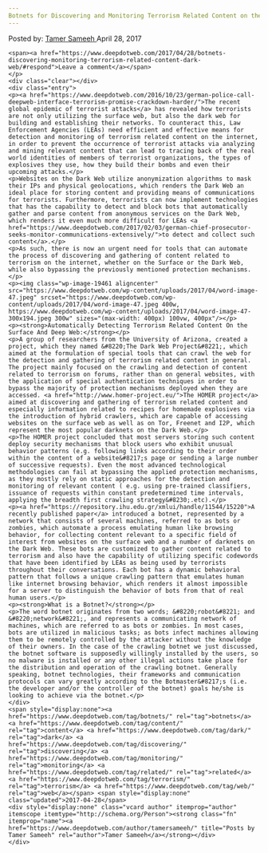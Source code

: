 ```yaml
---
Botnets for Discovering and Monitoring Terrorism Related Content on the Dark Web
---
```

<article class="post-listing post-19451 post type-post status-publish format-standard has-post-thumbnail hentry category-deepdot-news tag-botnets tag-content tag-dark tag-discovering tag-monitoring tag-related tag-terrorism tag-web">
    <div class="post-inner">
        <span>Posted by: <a href="https://www.deepdotweb.com/author/tamersameeh/" title>Tamer Sameeh </a></span>
    <span>April 28, 2017</span>
    
    <span><a href="https://www.deepdotweb.com/2017/04/28/botnets-discovering-monitoring-terrorism-related-content-dark-web/#respond">Leave a comment</a></span>
    </p>
    <div class="clear"></div>
    <div class="entry">
    <p><a href="https://www.deepdotweb.com/2016/10/23/german-police-call-deepweb-interface-terrorism-promise-crackdown-harder/">The recent global epidemic of terrorist attacks</a> has revealed how terrorists are not only utilizing the surface web, but also the dark web for building and establishing their networks. To counteract this, Law Enforcement Agencies (LEAs) need efficient and effective means for detection and monitoring of terrorism related content on the internet, in order to prevent the occurrence of terrorist attacks via analyzing and mining relevant content that can lead to tracing back of the real world identities of members of terrorist organizations, the types of explosives they use, how they build their bombs and even their upcoming attacks.</p>
    <p>Websites on the Dark Web utilize anonymization algorithms to mask their IPs and physical geolocations, which renders the Dark Web an ideal place for storing content and providing means of communications for terrorists. Furthermore, terrorists can now implement technologies that has the capability to detect and block bots that automatically gather and parse content from anonymous services on the Dark Web, which renders it even much more difficult for LEAs <a href="https://www.deepdotweb.com/2017/02/03/german-chief-prosecutor-seeks-monitor-communications-extensively/">to detect and collect such content</a>.</p>
    <p>As such, there is now an urgent need for tools that can automate the process of discovering and gathering of content related to terrorism on the internet, whether on the Surface or the Dark Web, while also bypassing the previously mentioned protection mechanisms.</p>
    <p><img class="wp-image-19461 aligncenter" src="https://www.deepdotweb.com/wp-content/uploads/2017/04/word-image-47.jpeg" srcset="https://www.deepdotweb.com/wp-content/uploads/2017/04/word-image-47.jpeg 400w, https://www.deepdotweb.com/wp-content/uploads/2017/04/word-image-47-300x194.jpeg 300w" sizes="(max-width: 400px) 100vw, 400px"/></p>
    <p><strong>Automatically Detecting Terrorism Related Content On the Surface And Deep Web:</strong></p>
    <p>A group of researchers from the University of Arizona, created a project, which they named &#8220;The Dark Web Project&#8221;, which aimed at the formulation of special tools that can crawl the web for the detection and gathering of terrorism related content in general. The project mainly focused on the crawling and detection of content related to terrorism on forums, rather than on general websites, with the application of special authentication techniques in order to bypass the majority of protection mechanisms deployed when they are accessed. <a href="http://www.homer-project.eu/">The HOMER project</a> aimed at discovering and gathering of terrorism related content and especially information related to recipes for homemade explosives via the introduction of hybrid crawlers, which are capable of accessing websites on the surface web as well as on Tor, Freenet and I2P, which represent the most popular darknets on the Dark Web.</p>
    <p>The HOMER project concluded that most servers storing such content deploy security mechanisms that block users who exhibit unusual behavior patterns (e.g. following links according to their order within the content of a website&#8217;s page or sending a large number of successive requests). Even the most advanced technological methodologies can fail at bypassing the applied protection mechanisms, as they mostly rely on static approaches for the detection and monitoring of relevant content ( e.g. using pre-trained classifiers, issuance of requests within constant predetermined time intervals, applying the breadth first crawling strategy&#8230;.etc).</p>
    <p><a href="https://repository.ihu.edu.gr/xmlui/handle/11544/15220">A recently published paper</a> introduced a botnet, represented by a network that consists of several machines, referred to as bots or zombies, which automate a process emulating human like browsing behavior, for collecting content relevant to a specific field of interest from websites on the surface web and a number of darknets on the Dark Web. These bots are customized to gather content related to terrorism and also have the capability of utilizing specific codewords that have been identified by LEAs as being used by terrorists throughout their conversations. Each bot has a dynamic behavioral pattern that follows a unique crawling pattern that emulates human like internet browsing behavior, which renders it almost impossible for a server to distinguish the behavior of bots from that of real human users.</p>
    <p><strong>What is a Botnet?</strong></p>
    <p>The word botnet originates from two words; &#8220;robot&#8221; and &#8220;network&#8221;, and represents a communicating network of machines, which are referred to as bots or zombies. In most cases, bots are utilized in malicious tasks; as bots infect machines allowing them to be remotely controlled by the attacker without the knowledge of their owners. In the case of the crawling botnet we just discussed, the botnet software is supposedly willingly installed by the users, so no malware is installed or any other illegal actions take place for the distribution and operation of the crawling botnet. Generally speaking, botnet technologies, their frameworks and communication protocols can vary greatly according to the Botmaster&#8217;s (i.e. the developer and/or the controller of the botnet) goals he/she is looking to achieve via the botnet.</p>
    </div>
    <span style="display:none"><a href="https://www.deepdotweb.com/tag/botnets/" rel="tag">botnets</a> <a href="https://www.deepdotweb.com/tag/content/" rel="tag">content</a> <a href="https://www.deepdotweb.com/tag/dark/" rel="tag">dark</a> <a href="https://www.deepdotweb.com/tag/discovering/" rel="tag">discovering</a> <a href="https://www.deepdotweb.com/tag/monitoring/" rel="tag">monitoring</a> <a href="https://www.deepdotweb.com/tag/related/" rel="tag">related</a> <a href="https://www.deepdotweb.com/tag/terrorism/" rel="tag">terrorism</a> <a href="https://www.deepdotweb.com/tag/web/" rel="tag">web</a></span> <span style="display:none" class="updated">2017-04-28</span>
    <div style="display:none" class="vcard author" itemprop="author" itemscope itemtype="http://schema.org/Person"><strong class="fn" itemprop="name"><a href="https://www.deepdotweb.com/author/tamersameeh/" title="Posts by Tamer Sameeh" rel="author">Tamer Sameeh</a></strong></div>
    </div>
</article>

